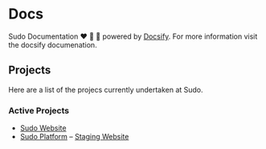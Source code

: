 # Docs

Sudo Documentation ❤️ 🎉 💯 powered by <a href="https://docsify.js.org/#/">Docsify</a>. For more information visit the docsify documenation.

## Projects

Here are a list of the projecs currently undertaken at Sudo.

### Active Projects 

- [Sudo Website](http://sudo.org.au)
- [Sudo Platform](http://platform.sudo.org.au) – [Staging Website](http://staging.platform.sudo.org.au)
